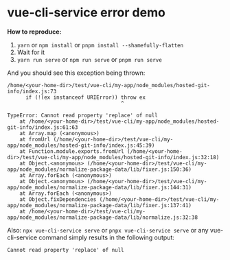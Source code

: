 # vue-cli-service error demo

**How to reproduce:**

1. `yarn` or `npm install` or `pnpm install --shamefully-flatten`
2. Wait for it
3. `yarn run serve` or `npm run serve` or `pnpm run serve`

And you should see this exception being thrown:

~~~
/home/<your-home-dir>/test/vue-cli/my-app/node_modules/hosted-git-info/index.js:73
      if (!(ex instanceof URIError)) throw ex
                                     ^

TypeError: Cannot read property 'replace' of null
    at /home/<your-home-dir>/test/vue-cli/my-app/node_modules/hosted-git-info/index.js:61:63
    at Array.map (<anonymous>)
    at fromUrl (/home/<your-home-dir>/test/vue-cli/my-app/node_modules/hosted-git-info/index.js:45:39)
    at Function.module.exports.fromUrl (/home/<your-home-dir>/test/vue-cli/my-app/node_modules/hosted-git-info/index.js:32:18)
    at Object.<anonymous> (/home/<your-home-dir>/test/vue-cli/my-app/node_modules/normalize-package-data/lib/fixer.js:150:36)
    at Array.forEach (<anonymous>)
    at Object.<anonymous> (/home/<your-home-dir>/test/vue-cli/my-app/node_modules/normalize-package-data/lib/fixer.js:144:31)
    at Array.forEach (<anonymous>)
    at Object.fixDependencies (/home/<your-home-dir>/test/vue-cli/my-app/node_modules/normalize-package-data/lib/fixer.js:137:41)
    at /home/<your-home-dir>/test/vue-cli/my-app/node_modules/normalize-package-data/lib/normalize.js:32:38
~~~

Also: `npx vue-cli-service serve` or `pnpx vue-cli-service serve` or any vue-cli-service command simply results in the following output:

~~~
Cannot read property 'replace' of null
~~~
